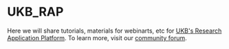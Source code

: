 # UKB_RAP
Here we will share tutorials, materials for webinarts, etc for [UKB's Research Application Platform](https://ukbiobank.dnanexus.com/). To learn more, visit our [community forum](https://community.dnanexus.com/s/). 
